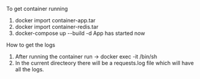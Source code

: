 To get container running
1. docker import container-app.tar
2. docker import container-redis.tar
3. docker-compose up --build -d
App has started now


How to get the logs
1. After running the container run -> docker exec -it  <container name> /bin/sh
2. In the current directeory there will be a requests.log file which will have all the logs.
